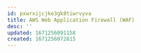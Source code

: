 ```yaml
---
id: pxwrxijcjke3gk8tiwrvyva
title: AWS Web Application Firewall (WAF)
desc: ''
updated: 1671256091158
created: 1671256072815
---
```

